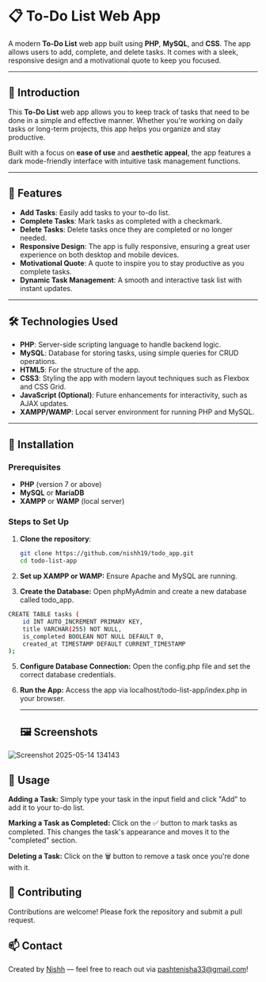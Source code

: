 # 📋 To-Do List Web App

A modern **To-Do List** web app built using **PHP**, **MySQL**, and **CSS**. The app allows users to add, complete, and delete tasks. It comes with a sleek, responsive design and a motivational quote to keep you focused.

---

## 📍 Introduction

This **To-Do List** web app allows you to keep track of tasks that need to be done in a simple and effective manner. Whether you're working on daily tasks or long-term projects, this app helps you organize and stay productive.

Built with a focus on **ease of use** and **aesthetic appeal**, the app features a dark mode-friendly interface with intuitive task management functions.

---

## 🌟 Features

- **Add Tasks**: Easily add tasks to your to-do list.
- **Complete Tasks**: Mark tasks as completed with a checkmark.
- **Delete Tasks**: Delete tasks once they are completed or no longer needed.
- **Responsive Design**: The app is fully responsive, ensuring a great user experience on both desktop and mobile devices.
- **Motivational Quote**: A quote to inspire you to stay productive as you complete tasks.
- **Dynamic Task Management**: A smooth and interactive task list with instant updates.

---

## 🛠 Technologies Used

- **PHP**: Server-side scripting language to handle backend logic.
- **MySQL**: Database for storing tasks, using simple queries for CRUD operations.
- **HTML5**: For the structure of the app.
- **CSS3**: Styling the app with modern layout techniques such as Flexbox and CSS Grid.
- **JavaScript (Optional)**: Future enhancements for interactivity, such as AJAX updates.
- **XAMPP/WAMP**: Local server environment for running PHP and MySQL.

---

## 🔧 Installation

### Prerequisites

- **PHP** (version 7 or above)
- **MySQL** or **MariaDB**
- **XAMPP** or **WAMP** (local server)

### Steps to Set Up

1. **Clone the repository**:
   ```bash
   git clone https://github.com/nishh19/todo_app.git
   cd todo-list-app
   ```
2. **Set up XAMPP or WAMP:**
    Ensure Apache and MySQL are running.
   
4. **Create the Database:**
    Open phpMyAdmin and create a new database called todo_app.
```bash
CREATE TABLE tasks (
    id INT AUTO_INCREMENT PRIMARY KEY,
    title VARCHAR(255) NOT NULL,
    is_completed BOOLEAN NOT NULL DEFAULT 0,
    created_at TIMESTAMP DEFAULT CURRENT_TIMESTAMP
);
```
5. **Configure Database Connection:**
    Open the config.php file and set the correct database credentials.

6. **Run the App:**
    Access the app via localhost/todo-list-app/index.php in your browser.

   ---
   ## 🖼 Screenshots
![Screenshot 2025-05-14 134143](https://github.com/user-attachments/assets/864fce69-3c07-4a21-a0f4-41720a3b4eb3)

## 🚀 Usage
**Adding a Task:**
    Simply type your task in the input field and click "Add" to add it to your to-do list.

**Marking a Task as Completed:**
    Click on the ✅ button to mark tasks as completed. This changes the task's appearance and moves it to the "completed" section.

**Deleting a Task:**
 Click on the 🗑️ button to remove a task once you're done with it.

 ## 🤝 Contributing
Contributions are welcome! Please fork the repository and submit a pull request.

## 📫 Contact

Created by [Nishh](https://github.com/nishh19) — feel free to reach out via [pashtenisha33@gmail.com](mailto:pashtenisha33@gmail.com)!

  
